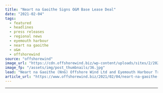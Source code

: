 ```yaml
---
title: "Neart na Gaoithe Signs O&M Base Lease Deal"
date: "2021-02-04"
tags: 
  - featured
  - headlines
  - press releases
  - regional news
  - eyemouth harbour
  - neart na gaoithe
  - o&m
  - offshorewind
source: "offshorewind"
image_url: "https://cdn.offshorewind.biz/wp-content/uploads/sites/2/2021/02/04105025/Neart-na-Gaoithe-Signs-OampM-Base-Lease-Deal.jpg"
image_fp: "/assets/img/post_thumbnails/36.jpg"
lead: "Neart na Gaoithe (NnG) Offshore Wind Ltd and Eyemouth Harbour Trust (EHT) have signed"
article_url: "https://www.offshorewind.biz/2021/02/04/neart-na-gaoithe-signs-om-base-lease-deal/"
---
```


---
